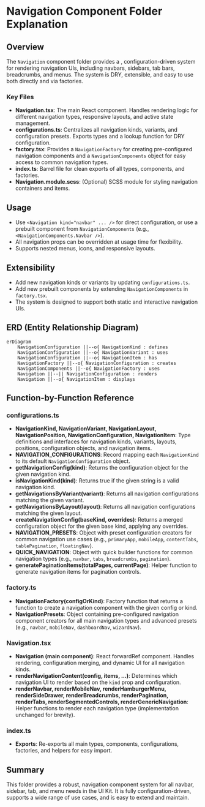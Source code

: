 # Navigation Component Folder Explanation

## Overview

The `Navigation` component folder provides a , configuration-driven system for rendering navigation UIs, including navbars, sidebars, tab bars, breadcrumbs, and menus. The system is DRY, extensible, and easy to use both directly and via factories.

### Key Files

- **Navigation.tsx**: The main React component. Handles rendering logic for different navigation types, responsive layouts, and active state management.
- **configurations.ts**: Centralizes all navigation kinds, variants, and configuration presets. Exports types and a lookup function for DRY configuration.
- **factory.tsx**: Provides a `NavigationFactory` for creating pre-configured navigation components and a `NavigationComponents` object for easy access to common navigation types.
- **index.ts**: Barrel file for clean exports of all types, components, and factories.
- **Navigation.module.scss**: (Optional) SCSS module for styling navigation containers and items.

## Usage

- Use `<Navigation kind="navbar" ... />` for direct configuration, or use a prebuilt component from `NavigationComponents` (e.g., `<NavigationComponents.Navbar />`).
- All navigation props can be overridden at usage time for flexibility.
- Supports nested menus, icons, and responsive layouts.

## Extensibility

- Add new navigation kinds or variants by updating `configurations.ts`.
- Add new prebuilt components by extending `NavigationComponents` in `factory.tsx`.
- The system is designed to support both static and interactive navigation UIs.

## ERD (Entity Relationship Diagram)

```mermaid
erDiagram
    NavigationConfiguration ||--o{ NavigationKind : defines
    NavigationConfiguration ||--o{ NavigationVariant : uses
    NavigationConfiguration ||--o{ NavigationItem : has
    NavigationFactory ||--o{ NavigationConfiguration : creates
    NavigationComponents ||--o{ NavigationFactory : uses
    Navigation ||--|| NavigationConfiguration : renders
    Navigation ||--o{ NavigationItem : displays
```

## Function-by-Function Reference

### configurations.ts

- **NavigationKind, NavigationVariant, NavigationLayout, NavigationPosition, NavigationConfiguration, NavigationItem**: Type definitions and interfaces for navigation kinds, variants, layouts, positions, configuration objects, and navigation items.
- **NAVIGATION_CONFIGURATIONS**: Record mapping each `NavigationKind` to its default `NavigationConfiguration` object.
- **getNavigationConfig(kind)**: Returns the configuration object for the given navigation kind.
- **isNavigationKind(kind)**: Returns true if the given string is a valid navigation kind.
- **getNavigationsByVariant(variant)**: Returns all navigation configurations matching the given variant.
- **getNavigationsByLayout(layout)**: Returns all navigation configurations matching the given layout.
- **createNavigationConfig(baseKind, overrides)**: Returns a merged configuration object for the given base kind, applying any overrides.
- **NAVIGATION_PRESETS**: Object with preset configuration creators for common navigation use cases (e.g., `primaryApp`, `mobileApp`, `contentTabs`, `tablePagination`, `floatingNav`).
- **QUICK_NAVIGATION**: Object with quick builder functions for common navigation types (e.g., `navbar`, `tabs`, `breadcrumbs`, `pagination`).
- **generatePaginationItems(totalPages, currentPage)**: Helper function to generate navigation items for pagination controls.

### factory.ts

- **NavigationFactory(configOrKind)**: Factory function that returns a function to create a navigation component with the given config or kind.
- **NavigationPresets**: Object containing pre-configured navigation component creators for all main navigation types and advanced presets (e.g., `navbar`, `mobileNav`, `dashboardNav`, `wizardNav`).

### Navigation.tsx

- **Navigation (main component)**: React forwardRef component. Handles rendering, configuration merging, and dynamic UI for all navigation kinds.
- **renderNavigationContent(config, items, ...)**: Determines which navigation UI to render based on the `kind` prop and configuration.
- **renderNavbar, renderMobileNav, renderHamburgerMenu, renderSideDrawer, renderBreadcrumbs, renderPagination, renderTabs, renderSegmentedControls, renderGenericNavigation**: Helper functions to render each navigation type (implementation unchanged for brevity).

### index.ts

- **Exports**: Re-exports all main types, components, configurations, factories, and helpers for easy import.

## Summary

This folder provides a robust, navigation component system for all navbar, sidebar, tab, and menu needs in the UI Kit. It is fully configuration-driven, supports a wide range of use cases, and is easy to extend and maintain.
